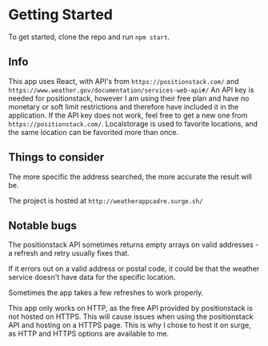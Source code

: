 # Getting Started
To get started, clone the repo and run ```npm start```.

## Info
This app uses React, with API's from ```https://positionstack.com/``` and ```https://www.weather.gov/documentation/services-web-api#/``` An API key is needed for positionstack, however I am using their free plan and have no monetary or soft limit restrictions and therefore have included it in the application. If the API key does not work, feel free to get a new one from ```https://positionstack.com/```. Localstorage is used to favorite locations, and the same location can be favorited more than once. 

## Things to consider
The more specific the address searched, the more accurate the result will be.

The project is hosted at ```http://weatherappcadre.surge.sh/```


## Notable bugs
The positionstack API sometimes returns empty arrays on valid addresses - a refresh and retry usually fixes that.

If it errors out on a valid address or postal code, it could be that the weather service doesn't have data for the specific location. 

Sometimes the app takes a few refreshes to work properly.

This app only works on HTTP, as the free API provided by positionstack is not hosted on HTTPS. This will cause issues when using the positionstack API and hosting on a HTTPS page. This is why I chose to host it on surge, as HTTP and HTTPS options are available to me.
